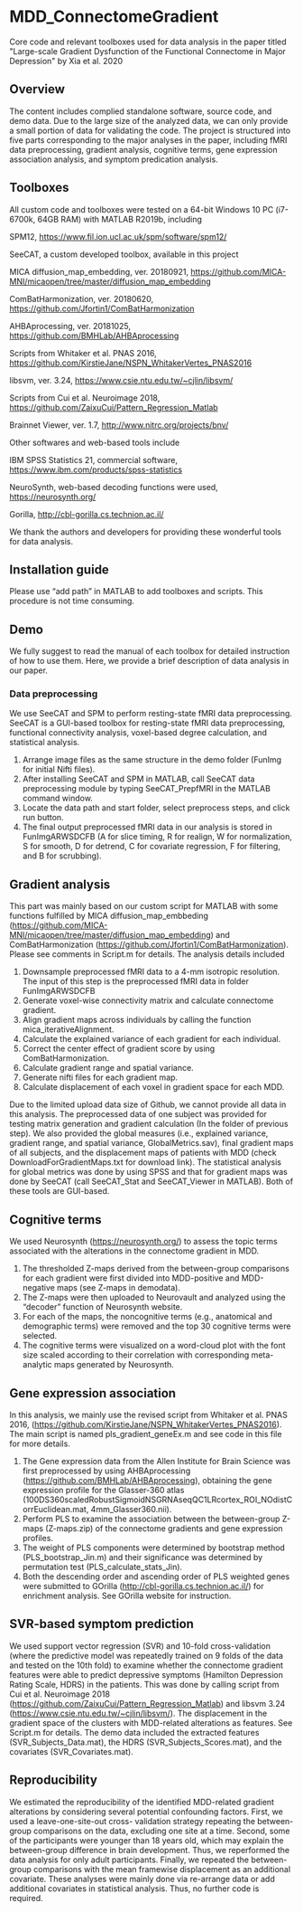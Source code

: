 # MDD_ConnectomeGradient
Core code and relevant toolboxes used for data analysis in the paper titled "Large-scale Gradient Dysfunction of the Functional Connectome in Major Depression" by Xia et al. 2020

## Overview
The content includes complied standalone software, source code, and demo data. Due to the large size of the analyzed data, we can only provide a small portion of data for validating the code. 
The project is structured into five parts corresponding to the major analyses in the paper, including fMRI data preprocessing, gradient analysis, cognitive terms, gene expression association analysis, and symptom predication analysis. 

## Toolboxes
All custom code and toolboxes were tested on a 64-bit Windows 10 PC (i7-6700k, 64GB RAM) with MATLAB R2019b, including

SPM12, https://www.fil.ion.ucl.ac.uk/spm/software/spm12/

SeeCAT, a custom developed toolbox, available in this project

MICA diffusion_map_embedding, ver. 20180921, https://github.com/MICA-MNI/micaopen/tree/master/diffusion_map_embedding

ComBatHarmonization, ver. 20180620, https://github.com/Jfortin1/ComBatHarmonization

AHBAprocessing, ver. 20181025, https://github.com/BMHLab/AHBAprocessing

Scripts from Whitaker et al. PNAS 2016, https://github.com/KirstieJane/NSPN_WhitakerVertes_PNAS2016

libsvm, ver. 3.24, https://www.csie.ntu.edu.tw/~cjlin/libsvm/

Scripts from Cui et al. Neuroimage 2018, https://github.com/ZaixuCui/Pattern_Regression_Matlab

Brainnet Viewer, ver. 1.7, http://www.nitrc.org/projects/bnv/


Other softwares and web-based tools include

IBM SPSS Statistics 21, commercial software, https://www.ibm.com/products/spss-statistics

NeuroSynth, web-based decoding functions were used, https://neurosynth.org/

Gorilla, http://cbl-gorilla.cs.technion.ac.il/

We thank the authors and developers for providing these wonderful tools for data analysis. 

## Installation guide
Please use “add path” in MATLAB to add toolboxes and scripts. This procedure is not time consuming. 

## Demo
We fully suggest to read the manual of each toolbox for detailed instruction of how to use them. Here, we provide a brief description of data analysis in our paper. 

### Data preprocessing
We use SeeCAT and SPM to perform resting-state fMRI data preprocessing. SeeCAT is a GUI-based toolbox for resting-state fMRI data preprocessing, functional connectivity analysis, voxel-based degree calculation, and statistical analysis. 
1. Arrange image files as the same structure in the demo folder (FunImg for initial Nifti files).
2. After installing SeeCAT and SPM in MATLAB, call SeeCAT data preprocessing module by typing SeeCAT_PrepfMRI in the MATLAB command window.
3. Locate the data path and start folder, select preprocess steps, and click run button.
4. The final output preprocessed fMRI data in our analysis is stored in FunImgARWSDCFB (A for slice timing, R for realign, W for normalization, S for smooth, D for detrend, C for covariate regression, F for filtering, and B for scrubbing). 

## Gradient analysis
This part was mainly based on our custom script for MATLAB with some functions fulfilled by MICA diffusion_map_embbeding (https://github.com/MICA-MNI/micaopen/tree/master/diffusion_map_embedding) and ComBatHarmonization (https://github.com/Jfortin1/ComBatHarmonization). Please see comments in Script.m for details. The analysis details included
1. Downsample preprocessed fMRI data to a 4-mm isotropic resolution. The input of this step is the preprocessed fMRI data in folder FunImgARWSDCFB
2. Generate voxel-wise connectivity matrix and calculate connectome gradient.
3. Align gradient maps across individuals by calling the function mica_iterativeAlignment.
4. Calculate the explained variance of each gradient for each individual. 
5. Correct the center effect of gradient score by using ComBatHarmonization.
6. Calculate gradient range and spatial variance.
7. Generate nifti files for each gradient map.
8. Calculate displacement of each voxel in gradient space for each MDD. 

Due to the limited upload data size of Github, we cannot provide all data in this analysis. The preprocessed data of one subject was provided for testing matrix generation and gradient calculation (In the folder of previous step). We also provided the global measures (i.e., explained variance, gradient range, and spatial variance, GlobalMetrics.sav), final gradient maps of all subjects, and the displacement maps of patients with MDD (check DownloadForGradientMaps.txt for download link). The statistical analysis for global metrics was done by using SPSS and that for gradient maps was done by SeeCAT (call SeeCAT_Stat and SeeCAT_Viewer in MATLAB). Both of these tools are GUI-based. 

## Cognitive terms
We used Neurosynth (https://neurosynth.org/) to assess the topic terms associated with the alterations in the connectome gradient in MDD. 
1. The thresholded Z-maps derived from the between-group comparisons for each gradient were first divided into MDD-positive and MDD-negative maps (see Z-maps in demodata). 
2. The Z-maps were then uploaded to Neurovault and analyzed using the “decoder” function of Neurosynth website. 
3. For each of the maps, the noncognitive terms (e.g., anatomical and demographic terms) were removed and the top 30 cognitive terms were selected. 
4. The cognitive terms were visualized on a word-cloud plot with the font size scaled according to their correlation with corresponding meta-analytic maps generated by Neurosynth.

## Gene expression association
In this analysis, we mainly use the revised script from Whitaker et al. PNAS 2016, (https://github.com/KirstieJane/NSPN_WhitakerVertes_PNAS2016). The main script is named pls_gradient_geneEx.m and see code in this file for more details. 
1. The Gene expression data from the Allen Institute for Brain Science was first preprocessed by using AHBAprocessing (https://github.com/BMHLab/AHBAprocessing), obtaining the gene expression profile for the Glasser-360 atlas (100DS360scaledRobustSigmoidNSGRNAseqQC1LRcortex_ROI_NOdistCorrEuclidean.mat, 4mm_Glasser360.nii).
2. Perform PLS to examine the association between the between-group Z-maps (Z-maps.zip) of the connectome gradients and gene expression profiles. 
3. The weight of PLS components were determined by bootstrap method (PLS_bootstrap_Jin.m) and their significance was determined by permutation test (PLS_calculate_stats_Jin). 
4. Both the descending order and ascending order of PLS weighted genes were submitted to GOrilla (http://cbl-gorilla.cs.technion.ac.il/) for enrichment analysis. See GOrilla website for instruction. 

## SVR-based symptom prediction
We used support vector regression (SVR) and 10-fold cross-validation (where the predictive model was repeatedly trained on 9 folds of the data and tested on the 10th fold) to examine whether the connectome gradient features were able to predict depressive symptoms (Hamilton Depression Rating Scale, HDRS) in the patients. This was done by calling script from Cui et al. Neuroimage 2018 (https://github.com/ZaixuCui/Pattern_Regression_Matlab) and libsvm 3.24 (https://www.csie.ntu.edu.tw/~cjlin/libsvm/). The displacement in the gradient space of the clusters with MDD-related alterations as features. See Script.m for details. The demo data included the extracted features (SVR_Subjects_Data.mat), the HDRS (SVR_Subjects_Scores.mat), and the covariates (SVR_Covariates.mat).

## Reproducibility
We estimated the reproducibility of the identified MDD-related gradient alterations by considering several potential confounding factors. First, we used a leave-one-site-out cross- validation strategy repeating the between-group comparisons on the data, excluding one site at a time. Second, some of the participants were younger than 18 years old, which may explain the between-group difference in brain development. Thus, we reperformed the data analysis for only adult participants. Finally, we repeated the between-group comparisons with the mean framewise displacement as an additional covariate.
These analyses were mainly done via re-arrange data or add additional covariates in statistical analysis. Thus, no further code is required.
